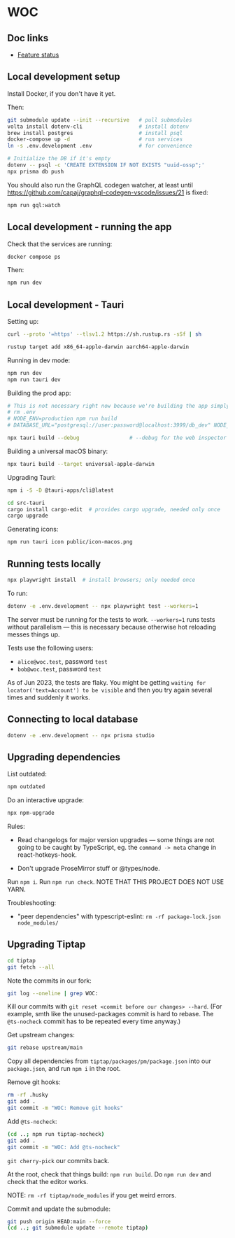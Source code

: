 # WOC

## Doc links

* [Feature status](docs/feature-status.md)

## Local development setup

Install Docker, if you don't have it yet.

Then:

```bash
git submodule update --init --recursive   # pull submodules
volta install dotenv-cli                  # install dotenv
brew install postgres                     # install psql
docker-compose up -d                      # run services
ln -s .env.development .env               # for convenience

# Initialize the DB if it's empty
dotenv -- psql -c 'CREATE EXTENSION IF NOT EXISTS "uuid-ossp";'
npx prisma db push
```

You should also run the GraphQL codegen watcher, at least until https://github.com/capaj/graphql-codegen-vscode/issues/21 is fixed:

```bash
npm run gql:watch
```

## Local development - running the app

Check that the services are running:

```bash
docker compose ps
```

Then:

```bash
npm run dev
```

## Local development - Tauri

Setting up:

```bash
curl --proto '=https' --tlsv1.2 https://sh.rustup.rs -sSf | sh

rustup target add x86_64-apple-darwin aarch64-apple-darwin
```

Running in dev mode:

```bash
npm run dev
npm run tauri dev
```

Building the prod app:

```bash
# This is not necessary right now because we're building the app simply as a wrapper.
# rm .env
# NODE_ENV=production npm run build
# DATABASE_URL="postgresql://user:password@localhost:3999/db_dev" NODE_ENV=production npx next export

npx tauri build --debug                # --debug for the web inspector to work
```

Building a universal macOS binary:

```bash
npx tauri build --target universal-apple-darwin
```

Upgrading Tauri:

```bash
npm i -S -D @tauri-apps/cli@latest

cd src-tauri
cargo install cargo-edit  # provides cargo upgrade, needed only once
cargo upgrade
```

Generating icons:

```bash
npm run tauri icon public/icon-macos.png
```

## Running tests locally

```bash
npx playwright install  # install browsers; only needed once
```

To run:

```bash
dotenv -e .env.development -- npx playwright test --workers=1
```

The server must be running for the tests to work. `--workers=1` runs tests without parallelism — this is necessary because otherwise hot reloading messes things up.

Tests use the following users:

  * `alice@woc.test`, password `test`
  * `bob@woc.test`, password `test`

As of Jun 2023, the tests are flaky. You might be getting `waiting for locator('text=Account') to be visible` and then you try again several times and suddenly it works.

## Connecting to local database

```bash
dotenv -e .env.development -- npx prisma studio
```

## Upgrading dependencies

List outdated:

```bash
npm outdated
```

Do an interactive upgrade:

```bash
npx npm-upgrade
```

Rules:

* Read changelogs for major version upgrades — some things are not going to be caught by TypeScript, eg. the `command -> meta` change in react-hotkeys-hook.

* Don't upgrade ProseMirror stuff or @types/node.

Run `npm i`. Run `npm run check`. NOTE THAT THIS PROJECT DOES NOT USE YARN.

Troubleshooting:

* "peer dependencies" with typescript-eslint: `rm -rf package-lock.json node_modules/`

## Upgrading Tiptap

```bash
cd tiptap
git fetch --all
```

Note the commits in our fork:

```bash
git log --oneline | grep WOC:
```

Kill our commits with `git reset <commit before our changes> --hard`. (For example, smth like the unused-packages commit is hard to rebase. The `@ts-nocheck` commit has to be repeated every time anyway.)

Get upstream changes:

```bash
git rebase upstream/main
```

Copy all dependencies from `tiptap/packages/pm/package.json` into our `package.json`, and run `npm i` in the root.

Remove git hooks:

```bash
rm -rf .husky
git add .
git commit -m "WOC: Remove git hooks"
```

Add `@ts-nocheck`:

```bash
(cd ..; npm run tiptap-nocheck)
git add .
git commit -m "WOC: Add @ts-nocheck"
```

`git cherry-pick` our commits back.

At the root, check that things build: `npm run build`. Do `npm run dev` and check that the editor works.

NOTE: `rm -rf tiptap/node_modules` if you get weird errors.

Commit and update the submodule:

```bash
git push origin HEAD:main --force
(cd ..; git submodule update --remote tiptap)
```
